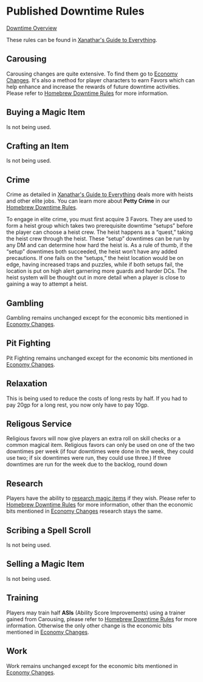 # Published Downtime Rules
[Downtime Overview](13.01%20Downtime%20Overview.md)

These rules can be found in [Xanathar's Guide to Everything](https://www.dndbeyond.com/sources/xgte/downtime-revisited).

## Carousing
Carousing changes are quite extensive. To find them go to [Economy Changes](../15%20System%20Mechanics/15.05%20Economy%20Changes.md). It's also a method for player characters to earn Favors which can help enhance and increase the rewards of future downtime activities. Please refer to [Homebrew Downtime Rules](13.03%20Homebrew%20Downtime%20Rules.md) for more information.

## Buying a Magic Item
Is not being used.

## Crafting an Item
Is not being used.

## Crime
Crime as detailed in [Xanathar's Guide to Everything](https://www.dndbeyond.com/sources/xgte/downtime-revisited) deals more with heists and other elite jobs. You can learn more about **Petty Crime** in our [Homebrew Downtime Rules](13.03%20Homebrew%20Downtime%20Rules.md).

To engage in elite crime, you must first acquire 3 Favors. They are used to form a heist group which takes two prerequisite downtime “setups” before the player can choose a heist crew. The heist happens as a “quest,” taking the heist crew through the heist. These “setup” downtimes can be run by any DM and can determine how hard the heist is. As a rule of thumb, if the “setup” downtimes both succeeded, the heist won’t have any added precautions. If one fails on the “setups,” the heist location would be on edge, having increased traps and puzzles, while if both setups fail, the location is put on high alert garnering more guards and harder DCs. The heist system will be thought out in more detail when a player is close to gaining a way to attempt a heist.

## Gambling
Gambling remains unchanged except for the economic bits mentioned in [Economy Changes](../15%20System%20Mechanics/15.05%20Economy%20Changes.md).

## Pit Fighting
Pit Fighting remains unchanged except for the economic bits mentioned in [Economy Changes](../15%20System%20Mechanics/15.05%20Economy%20Changes.md).

## Relaxation
This is being used to reduce the costs of long rests by half. If you had to pay 20gp for a long rest, you now only have to pay 10gp.

## Religous Service
Religious favors will now give players an extra roll on skill checks or a common magical item. Religious favors can only be used on one of the two downtimes per week (if four downtimes were done in the week, they could use two; if six downtimes were run, they could use three.) If three downtimes are run for the week due to the backlog, round down

## Research
Players have the ability to [research magic items](13.03%20Homebrew%20Downtime%20Rules.md#researching-blueprints) if they wish. Please refer to [Homebrew Downtime Rules](13.03%20Homebrew%20Downtime%20Rules.md) for more information, other than the economic bits mentioned in [Economy Changes](../15%20System%20Mechanics/15.05%20Economy%20Changes.md) research stays the same.  

## Scribing a Spell Scroll
Is not being used.

## Selling a Magic Item
Is not being used.

## Training
Players may train half **ASIs** (Ability Score Improvements) using a trainer gained from Carousing, please refer to [Homebrew Downtime Rules](13.03%20Homebrew%20Downtime%20Rules.md) for more information. Otherwise the only other change is the economic bits mentioned in [Economy Changes](../15%20System%20Mechanics/15.05%20Economy%20Changes.md).

## Work
Work remains unchanged except for the economic bits mentioned in [Economy Changes](../15%20System%20Mechanics/15.05%20Economy%20Changes.md).
